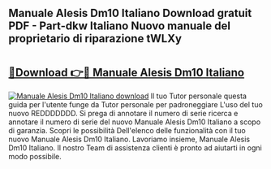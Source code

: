 ## Manuale Alesis Dm10 Italiano Download gratuit PDF - Part-dkw Italiano Nuovo manuale del proprietario di riparazione tWLXy

# <h2><a href="http://dfcb6vb.blite.top/?on=Manuale+Alesis+Dm10+Italiano">🔗Download 👉🔴 Manuale Alesis Dm10 Italiano</a></h2>

[![Manuale Alesis Dm10 Italiano download](https://i.imgur.com/lujVjoI.png)](http://dfcb6vb.blite.top/?on=Manuale+Alesis+Dm10+Italiano)
Il tuo Tutor personale questa guida per l'utente funge da Tutor personale per padroneggiare L'uso del tuo nuovo REDDDDDDD. Si prega di annotare il numero di serie ricerca e annotare il numero di serie del nuovo Manuale Alesis Dm10 Italiano a scopo di garanzia. Scopri le possibilità Dell'elenco delle funzionalità con il tuo nuovo Manuale Alesis Dm10 Italiano. Lavoriamo insieme, Manuale Alesis Dm10 Italiano. Il nostro Team di assistenza clienti è pronto ad aiutarti in ogni modo possibile.
